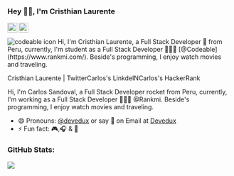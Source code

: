 ### Hey 👋🏽, I'm Cristhian Laurente
<a href="https://twitter.com/devedux">
  <img align="left" alt="Cristhian Laurente | Twitter" width="22px" src="https://cdn.jsdelivr.net/npm/simple-icons@v3/icons/twitter.svg" />
</a>
<a href="https://www.linkedin.com/in/devedux/">
  <img align="left" alt="Cristhian's LinkedIn" width="22px" src="https://cdn.jsdelivr.net/npm/simple-icons@v3/icons/linkedin.svg" />
</a>
</br>
</br>
<img src='https://emoji.slack-edge.com/TEH2PTB37/codeable_in_black/4788c50bd3b7594f.png' alt='codeable icon' />
Hi, I'm Cristhian Laurente, a Full Stack Developer 🚀 from Peru, currently, I'm student as a Full Stack Developer 👨🏽‍💼 [@Codeable](https://www.rankmi.com/). Beside's programming, I enjoy watch movies and traveling.


Cristhian Laurente | TwitterCarlos's LinkdeINCarlos's HackerRank

Hi, I'm Carlos Sandoval, a Full Stack Developer rocket from Peru, currently, I'm working as a Full Stack Developer 👨🏽‍💼 @Rankmi. Beside's programming, I enjoy watch movies and traveling.

- 😄 Pronouns: [@devedux](https://www.linkedin.com/in/cristhian-laurente-016a88207/) or say 👋 on Email at [Devedux](mailto:devedux@gmail.com)
- ⚡ Fun fact: 🎮,🎧 & 🎤

### GitHub Stats:

<img src="https://github-readme-stats.vercel.app/api?username=devedux&theme=github_dark&show_icons=true&hide=issues,stars" /> 
